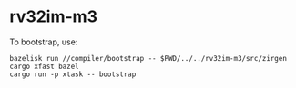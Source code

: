 # rv32im-m3

To bootstrap, use:

```
bazelisk run //compiler/bootstrap -- $PWD/../../rv32im-m3/src/zirgen
cargo xfast bazel
cargo run -p xtask -- bootstrap
```
